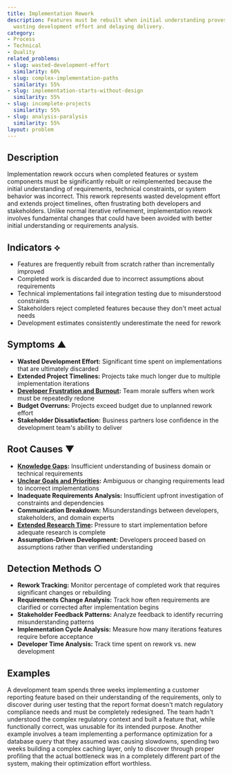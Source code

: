 ```yaml
---
title: Implementation Rework
description: Features must be rebuilt when initial understanding proves incorrect,
  wasting development effort and delaying delivery.
category:
- Process
- Technical
- Quality
related_problems:
- slug: wasted-development-effort
  similarity: 60%
- slug: complex-implementation-paths
  similarity: 55%
- slug: implementation-starts-without-design
  similarity: 55%
- slug: incomplete-projects
  similarity: 55%
- slug: analysis-paralysis
  similarity: 55%
layout: problem
---
```


## Description

Implementation rework occurs when completed features or system components must be significantly rebuilt or reimplemented because the initial understanding of requirements, technical constraints, or system behavior was incorrect. This rework represents wasted development effort and extends project timelines, often frustrating both developers and stakeholders. Unlike normal iterative refinement, implementation rework involves fundamental changes that could have been avoided with better initial understanding or requirements analysis.

## Indicators ⟡

- Features are frequently rebuilt from scratch rather than incrementally improved
- Completed work is discarded due to incorrect assumptions about requirements
- Technical implementations fail integration testing due to misunderstood constraints
- Stakeholders reject completed features because they don't meet actual needs
- Development estimates consistently underestimate the need for rework

## Symptoms ▲

- **Wasted Development Effort:** Significant time spent on implementations that are ultimately discarded
- **Extended Project Timelines:** Projects take much longer due to multiple implementation iterations
- **[Developer Frustration and Burnout](developer-frustration-and-burnout.md):** Team morale suffers when work must be repeatedly redone
- **Budget Overruns:** Projects exceed budget due to unplanned rework effort
- **Stakeholder Dissatisfaction:** Business partners lose confidence in the development team's ability to deliver

## Root Causes ▼

- **[Knowledge Gaps](knowledge-gaps.md):** Insufficient understanding of business domain or technical requirements
- **[Unclear Goals and Priorities](unclear-goals-and-priorities.md):** Ambiguous or changing requirements lead to incorrect implementations
- **Inadequate Requirements Analysis:** Insufficient upfront investigation of constraints and dependencies
- **Communication Breakdown:** Misunderstandings between developers, stakeholders, and domain experts
- **[Extended Research Time](extended-research-time.md):** Pressure to start implementation before adequate research is complete
- **Assumption-Driven Development:** Developers proceed based on assumptions rather than verified understanding

## Detection Methods ○

- **Rework Tracking:** Monitor percentage of completed work that requires significant changes or rebuilding
- **Requirements Change Analysis:** Track how often requirements are clarified or corrected after implementation begins
- **Stakeholder Feedback Patterns:** Analyze feedback to identify recurring misunderstanding patterns
- **Implementation Cycle Analysis:** Measure how many iterations features require before acceptance
- **Developer Time Analysis:** Track time spent on rework vs. new development

## Examples

A development team spends three weeks implementing a customer reporting feature based on their understanding of the requirements, only to discover during user testing that the report format doesn't match regulatory compliance needs and must be completely redesigned. The team hadn't understood the complex regulatory context and built a feature that, while functionally correct, was unusable for its intended purpose. Another example involves a team implementing a performance optimization for a database query that they assumed was causing slowdowns, spending two weeks building a complex caching layer, only to discover through proper profiling that the actual bottleneck was in a completely different part of the system, making their optimization effort worthless.
